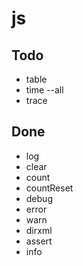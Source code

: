 # js
## Todo
* table
* time --all
* trace
## Done 
* log
* clear
* count
* countReset
* debug
* error
* warn
* dirxml
* assert
* info
